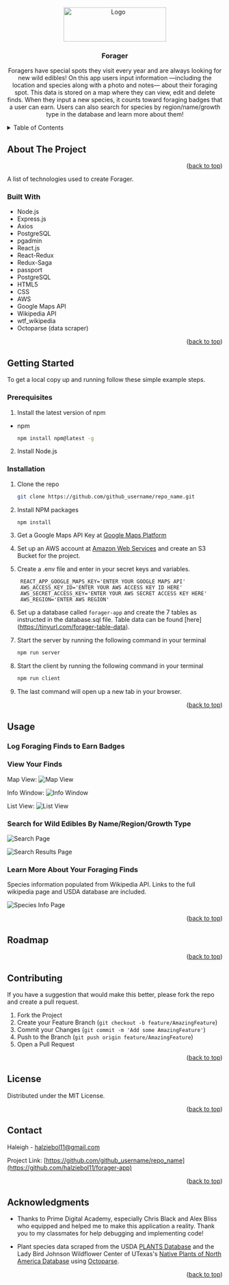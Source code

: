 <a name="readme-top"></a>
<!-- PROJECT LOGO -->
<br />
<div align="center">
  <a href="https://github.com/halziebol11/forager-app">
    <img src="./public/Site_SVG/Logo.svg" alt="Logo" width="240" height="80">
  </a>

<h3 align="center">Forager</h3>

  <p align="center">
    Foragers have special spots they visit every year and are always looking for new wild edibles! On this app users input information —including the location and species along with a photo and notes— about their foraging spot. This data is stored on a map where they can view, edit and delete finds. When they input a new species, it counts toward foraging badges that a user can earn. Users can also search for species by region/name/growth type in the database and learn more about them!
    <br />
</div>



<!-- TABLE OF CONTENTS -->
<details>
  <summary>Table of Contents</summary>
  <ol>
    <li>
      <a href="#about-the-project">About The Project</a>
      <ul>
        <li><a href="#built-with">Built With</a></li>
      </ul>
    </li>
    <li>
      <a href="#getting-started">Getting Started</a>
      <ul>
        <li><a href="#prerequisites">Prerequisites</a></li>
        <li><a href="#installation">Installation</a></li>
      </ul>
    </li>
    <li><a href="#usage">Usage</a></li>
    <li><a href="#roadmap">Roadmap</a></li>
    <li><a href="#contributing">Contributing</a></li>
    <li><a href="#license">License</a></li>
    <li><a href="#contact">Contact</a></li>
    <li><a href="#acknowledgments">Acknowledgments</a></li>
  </ol>
</details>



<!-- ABOUT THE PROJECT -->
## About The Project

<p align="right">(<a href="#readme-top">back to top</a>)</p>

A list of technologies used to create Forager.

### Built With

* Node.js
* Express.js
* Axios
* PostgreSQL
* pgadmin
* React.js
* React-Redux
* Redux-Saga
* passport
* PostgreSQL
* HTML5
* CSS
* AWS
* Google Maps API
* Wikipedia API
* wtf_wikipedia
* Octoparse (data scraper)

<p align="right">(<a href="#readme-top">back to top</a>)</p>


## Getting Started

To get a local copy up and running follow these simple example steps.

### Prerequisites

1. Install the latest version of npm
* npm
  ```sh
  npm install npm@latest -g
  ```
2. Install Node.js

### Installation

1. Clone the repo
   ```sh
   git clone https://github.com/github_username/repo_name.git
   ```
2. Install NPM packages
   ```sh
   npm install
   ```
3. Get a Google Maps API Key at [Google Maps Platform](https://developers.google.com/maps/documentation/javascript/get-api-key)
4. Set up an AWS account at [Amazon Web Services](https://docs.aws.amazon.com/index.html) and create an S3 Bucket for the project.
4. Create a .env file and enter in your secret keys and variables.
   ```
    REACT_APP_GOOGLE_MAPS_KEY='ENTER YOUR GOOGLE MAPS API'
    AWS_ACCESS_KEY_ID='ENTER YOUR AWS ACCESS KEY ID HERE'
    AWS_SECRET_ACCESS_KEY='ENTER YOUR AWS SECRET ACCESS KEY HERE'
    AWS_REGION='ENTER AWS REGION'
   ```
5. Set up a database called `forager-app` and create the 7 tables as instructed in the database.sql file. Table data can be found [here] (https://tinyurl.com/forager-table-data).

6. Start the server by running the following command in your terminal
   ```sh
   npm run server
   ```
7. Start the client by running the following command in your terminal
   ```sh
   npm run client
   ```
8. The last command will open up a new tab in your browser.


<p align="right">(<a href="#readme-top">back to top</a>)</p>


<!-- USAGE EXAMPLES -->
## Usage

### Log Foraging Finds to Earn Badges

### View Your Finds

Map View:
![Map View](./public/Documentation/Map%20View.png)


Info Window:
![Info Window](./public/Documentation/Info%20Window.png)


List View:
![List View](./public/Documentation/List%20View.png)


### Search for Wild Edibles By Name/Region/Growth Type
![Search Page](./public/Documentation/Search.png)

![Search Results Page](./public/Documentation/Search%20Results%20Page.png)


### Learn More About Your Foraging Finds
Species information populated from Wikipedia API. Links to the full wikipedia page and USDA database are included.

![Species Info Page](./public/Documentation/Species%20Info%20Page.png)


<p align="right">(<a href="#readme-top">back to top</a>)</p>



<!-- ROADMAP -->
## Roadmap

<!-- - [ ] Feature 1
- [ ] Feature 2
- [ ] Feature 3
    - [ ] Nested Feature -->


<p align="right">(<a href="#readme-top">back to top</a>)</p>



<!-- CONTRIBUTING -->
## Contributing

If you have a suggestion that would make this better, please fork the repo and create a pull request.

1. Fork the Project
2. Create your Feature Branch (`git checkout -b feature/AmazingFeature`)
3. Commit your Changes (`git commit -m 'Add some AmazingFeature'`)
4. Push to the Branch (`git push origin feature/AmazingFeature`)
5. Open a Pull Request

<p align="right">(<a href="#readme-top">back to top</a>)</p>



<!-- LICENSE -->
## License

Distributed under the MIT License.
<p align="right">(<a href="#readme-top">back to top</a>)</p>



<!-- CONTACT -->
## Contact

Haleigh - halziebol11@gmail.com

Project Link: [https://github.com/github_username/repo_name](https://github.com/halziebol11/forager-app)

<p align="right">(<a href="#readme-top">back to top</a>)</p>



<!-- ACKNOWLEDGMENTS -->
## Acknowledgments

* Thanks to Prime Digital Academy, especially Chris Black and Alex Bliss who equipped and helped me to make this application a reality. Thank you to my classmates for help debugging and implementing code!

* Plant species data scraped from the USDA <a href="https://plants.sc.egov.usda.gov/home">PLANTS Database</a> and the Lady Bird Johnson Wildflower Center of UTexas's <a href="https://www.wildflower.org/plants-main">Native Plants of North America Database</a> using <a href="https://www.octoparse.com/">Octoparse</a>.
      

<p align="right">(<a href="#readme-top">back to top</a>)</p>



<!-- MARKDOWN LINKS & IMAGES -->
<!-- https://www.markdownguide.org/basic-syntax/#reference-style-links -->
[stars-shield]: https://img.shields.io/github/stars/github_username/repo_name.svg?style=for-the-badge
[stars-url]: https://github.com/github_username/repo_name/stargazers
[issues-shield]: https://img.shields.io/github/issues/github_username/repo_name.svg?style=for-the-badge
[issues-url]: https://github.com/github_username/repo_name/issues
[license-shield]: https://img.shields.io/github/license/github_username/repo_name.svg?style=for-the-badge
[license-url]: https://github.com/github_username/repo_name/blob/master/LICENSE.txt
[linkedin-shield]: https://img.shields.io/badge/-LinkedIn-black.svg?style=for-the-badge&logo=linkedin&colorB=555
[linkedin-url]: https://linkedin.com/in/linkedin_username
[product-screenshot]: images/screenshot.png
